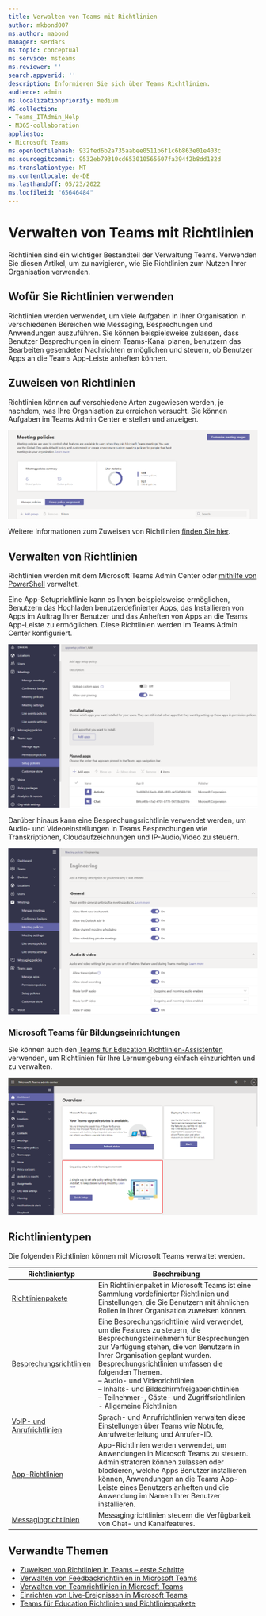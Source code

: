 ```yaml
---
title: Verwalten von Teams mit Richtlinien
author: mkbond007
ms.author: mabond
manager: serdars
ms.topic: conceptual
ms.service: msteams
ms.reviewer: ''
search.appverid: ''
description: Informieren Sie sich über Teams Richtlinien.
audience: admin
ms.localizationpriority: medium
MS.collection:
- Teams_ITAdmin_Help
- M365-collaboration
appliesto:
- Microsoft Teams
ms.openlocfilehash: 932fed6b2a735aabee0511b6f1c6b863e01e403c
ms.sourcegitcommit: 9532eb79310cd653010565607fa394f2b8dd182d
ms.translationtype: MT
ms.contentlocale: de-DE
ms.lasthandoff: 05/23/2022
ms.locfileid: "65646484"
---
```

# <a name="manage-teams-with-policies"></a>Verwalten von Teams mit Richtlinien

Richtlinien sind ein wichtiger Bestandteil der Verwaltung Teams. Verwenden Sie diesen Artikel, um zu navigieren, wie Sie Richtlinien zum Nutzen Ihrer Organisation verwenden.

## <a name="what-you-use-policies-for"></a>Wofür Sie Richtlinien verwenden

Richtlinien werden verwendet, um viele Aufgaben in Ihrer Organisation in verschiedenen Bereichen wie Messaging, Besprechungen und Anwendungen auszuführen. Sie können beispielsweise zulassen, dass Benutzer Besprechungen in einem Teams-Kanal planen, benutzern das Bearbeiten gesendeter Nachrichten ermöglichen und steuern, ob Benutzer Apps an die Teams App-Leiste anheften können.

## <a name="how-to-assign-policies"></a>Zuweisen von Richtlinien

Richtlinien können auf verschiedene Arten zugewiesen werden, je nachdem, was Ihre Organisation zu erreichen versucht. Sie können Aufgaben im Teams Admin Center erstellen und anzeigen.

![Screenshot der Gruppenrichtlinienzuweisung.](media/group-policy-assignment.png)

Weitere Informationen zum Zuweisen von Richtlinien [finden Sie hier](policy-assignment-overview.md).

## <a name="how-to-manage-policies"></a>Verwalten von Richtlinien

Richtlinien werden mit dem Microsoft Teams Admin Center oder [mithilfe von PowerShell](./teams-powershell-managing-teams.md#manage-policies-via-powershell) verwaltet.

Eine App-Setuprichtlinie kann es Ihnen beispielsweise ermöglichen, Benutzern das Hochladen benutzerdefinierter Apps, das Installieren von Apps im Auftrag Ihrer Benutzer und das Anheften von Apps an die Teams App-Leiste zu ermöglichen. Diese Richtlinien werden im Teams Admin Center konfiguriert.

![Screenshot der App-Setuprichtlinie.](media/app-setup-policy.png)

Darüber hinaus kann eine Besprechungsrichtlinie verwendet werden, um Audio- und Videoeinstellungen in Teams Besprechungen wie Transkriptionen, Cloudaufzeichnungen und IP-Audio/Video zu steuern.

![Screenshot der Besprechungsrichtlinie.](media/engineering-meeting-policy.png)

### <a name="teams-for-education"></a>Microsoft Teams für Bildungseinrichtungen

Sie können auch den [Teams für Education Richtlinien-Assistenten](easy-policy-setup-edu.md) verwenden, um Richtlinien für Ihre Lernumgebung einfach einzurichten und zu verwalten.

![Screenshot des Richtlinien-Assistenten Teams für Education.](media/easy-policy-setup-quick-setup.png)

## <a name="types-of-policies"></a>Richtlinientypen

Die folgenden Richtlinien können mit Microsoft Teams verwaltet werden.

Richtlinientyp | Beschreibung
------------|------------
[Richtlinienpakete](manage-policy-packages.md) | Ein Richtlinienpaket in Microsoft Teams ist eine Sammlung vordefinierter Richtlinien und Einstellungen, die Sie Benutzern mit ähnlichen Rollen in Ihrer Organisation zuweisen können.
[Besprechungsrichtlinien](meeting-policies-overview.md) | Eine Besprechungsrichtlinie wird verwendet, um die Features zu steuern, die Besprechungsteilnehmern für Besprechungen zur Verfügung stehen, die von Benutzern in Ihrer Organisation geplant wurden. Besprechungsrichtlinien umfassen die folgenden Themen.<br> – Audio- und Videorichtlinien<br> – Inhalts- und Bildschirmfreigaberichtlinien<br> – Teilnehmer-, Gäste- und Zugriffsrichtlinien<br> - Allgemeine Richtlinien
[VoIP- und Anrufrichtlinien](voice-and-calling-policies.md)| Sprach- und Anrufrichtlinien verwalten diese Einstellungen über Teams wie Notrufe, Anrufweiterleitung und Anrufer-ID.
[App-Richtlinien](app-policies.md)| App-Richtlinien werden verwendet, um Anwendungen in Microsoft Teams zu steuern. Administratoren können zulassen oder blockieren, welche Apps Benutzer installieren können, Anwendungen an die Teams App-Leiste eines Benutzers anheften und die Anwendung im Namen Ihrer Benutzer installieren.
[Messagingrichtlinien](messaging-policies-in-teams.md)| Messagingrichtlinien steuern die Verfügbarkeit von Chat- und Kanalfeatures.

## <a name="related-topics"></a>Verwandte Themen

* [Zuweisen von Richtlinien in Teams – erste Schritte](policy-assignment-overview.md)
* [Verwalten von Feedbackrichtlinien in Microsoft Teams](manage-feedback-policies-in-teams.md)
* [Verwalten von Teamrichtlinien in Microsoft Teams](teams-policies.md)
* [Einrichten von Live-Ereignissen in Microsoft Teams](teams-live-events/set-up-for-teams-live-events.md)
* [Teams für Education Richtlinien und Richtlinienpakete](policy-packages-edu.md)